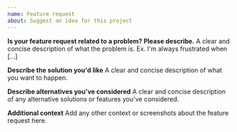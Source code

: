 ```yaml
---
name: Feature request
about: Suggest an idea for this project
---
```


**Is your feature request related to a problem? Please describe.** A clear and
concise description of what the problem is. Ex. I'm always frustrated when
[...]

**Describe the solution you'd like** A clear and concise description of what
you want to happen.

**Describe alternatives you've considered** A clear and concise description of
any alternative solutions or features you've considered.

**Additional context** Add any other context or screenshots about the feature
request here.
